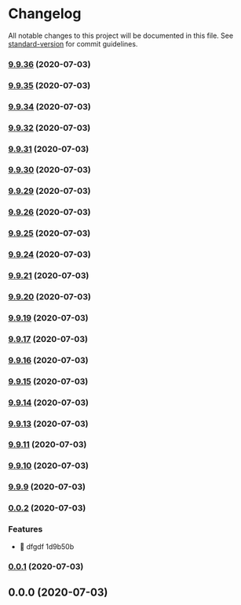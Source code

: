 # Changelog

All notable changes to this project will be documented in this file. See [standard-version](https://github.com/conventional-changelog/standard-version) for commit guidelines.

### [9.9.36](///compare/v9.9.35...v9.9.36) (2020-07-03)

### [9.9.35](///compare/v9.9.34...v9.9.35) (2020-07-03)

### [9.9.34](///compare/v9.9.32...v9.9.34) (2020-07-03)

### [9.9.32](///compare/v9.9.31...v9.9.32) (2020-07-03)

### [9.9.31](///compare/v9.9.30...v9.9.31) (2020-07-03)

### [9.9.30](///compare/v9.9.29...v9.9.30) (2020-07-03)

### [9.9.29](///compare/v9.9.26...v9.9.29) (2020-07-03)

### [9.9.26](///compare/v9.9.25...v9.9.26) (2020-07-03)

### [9.9.25](///compare/v9.9.24...v9.9.25) (2020-07-03)

### [9.9.24](///compare/v9.9.21...v9.9.24) (2020-07-03)

### [9.9.21](///compare/v9.9.20...v9.9.21) (2020-07-03)

### [9.9.20](///compare/v9.9.19...v9.9.20) (2020-07-03)

### [9.9.19](///compare/v9.9.17...v9.9.19) (2020-07-03)

### [9.9.17](///compare/v9.9.16...v9.9.17) (2020-07-03)

### [9.9.16](///compare/v9.9.15...v9.9.16) (2020-07-03)

### [9.9.15](///compare/v9.9.14...v9.9.15) (2020-07-03)

### [9.9.14](///compare/v9.9.13...v9.9.14) (2020-07-03)

### [9.9.13](///compare/v9.9.11...v9.9.13) (2020-07-03)

### [9.9.11](///compare/v9.9.10...v9.9.11) (2020-07-03)

### [9.9.10](///compare/v9.9.9...v9.9.10) (2020-07-03)

### [9.9.9](///compare/v0.0.2...v9.9.9) (2020-07-03)

### [0.0.2](///compare/v0.0.1...v0.0.2) (2020-07-03)


### Features

* 🎸 dfgdf 1d9b50b

### [0.0.1](///compare/v0.0.0...v0.0.1) (2020-07-03)

## 0.0.0 (2020-07-03)
